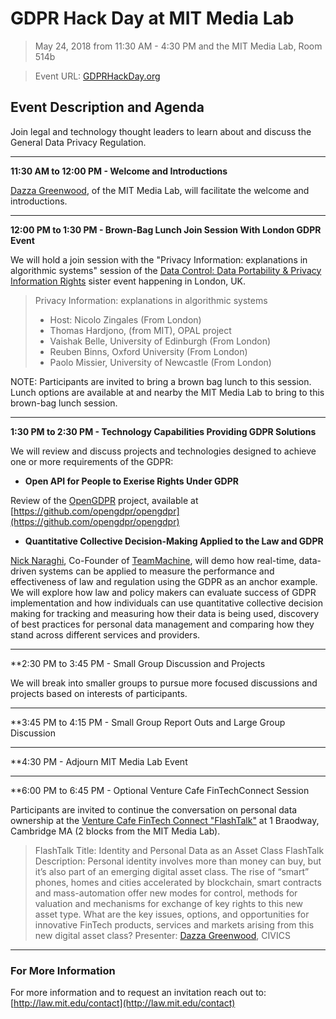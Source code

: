 # GDPR Hack Day at MIT Media Lab

> May 24, 2018 from 11:30 AM - 4:30 PM and the MIT Media Lab, Room 514b

> Event URL: [GDPRHackDay.org](http://gdprhackday.org)

## Event Description and Agenda

Join legal and technology thought leaders to learn about and discuss the General Data Privacy Regulation.  

--------------------

**11:30 AM to 12:00 PM - Welcome and Introductions**

[Dazza Greenwood](http://law.mit.edu/dazza), of the MIT Media Lab, will facilitate the welcome and introductions.

--------------------

**12:00 PM to 1:30 PM - Brown-Bag Lunch Join Session With London GDPR Event**

We will hold a join session with the "Privacy Information: explanations in algorithmic systems"
 session of the [Data Control: Data Portability & Privacy Information Rights](https://www.eventbrite.co.uk/e/data-control-data-portability-privacy-information-rights-tickets-43312231049) sister event happening in London, UK.
 
> Privacy Information: explanations in algorithmic systems
> * Host: Nicolo Zingales (From London)
> * Thomas Hardjono, (from MIT), OPAL project
> * Vaishak Belle, University of Edinburgh (From London)
> * Reuben Binns, Oxford University (From London)
> * Paolo Missier, University of Newcastle (From London)
 
NOTE: Participants are invited to bring a brown bag lunch to this session.  Lunch options are available at and nearby the MIT Media Lab to bring to this brown-bag lunch session.  

--------------------

**1:30 PM to 2:30 PM - Technology Capabilities Providing GDPR Solutions**

We will review and discuss projects and technologies designed to achieve one or more requirements of the GDPR:

* **Open API for People to Exerise Rights Under GDPR**

Review of the [OpenGDPR](https://opengdpr.org) project, available at [https://github.com/opengdpr/opengdpr](https://github.com/opengdpr/opengdpr)

* **Quantitative Collective Decision-Making Applied to the Law and GDPR**

[Nick Naraghi](https://www.linkedin.com/in/nicknaraghi), Co-Founder of [TeamMachine](http://TeamMachine.ai), will demo how real-time, data-driven systems can be applied to measure the performance and effectiveness of law and regulation using the GDPR as an anchor example.  We will explore how law and policy makers can evaluate success of GDPR implementation and how individuals can use quantitative collective decision making for tracking and measuring how their data is being used, discovery of best practices for personal data management and comparing how they stand across different services and providers.  

--------------------

**2:30 PM to 3:45 PM - Small Group Discussion and Projects

We will break into smaller groups to pursue more focused discussions and projects based on interests of participants.

--------------------

**3:45 PM to 4:15 PM - Small Group Report Outs and Large Group Discussion

--------------------

**4:30 PM - Adjourn MIT Media Lab Event

----------

**6:00 PM to 6:45 PM - Optional Venture Cafe FinTechConnect Session

Participants are invited to continue the conversation on personal data ownership at the [Venture Cafe FinTech Connect "FlashTalk"](http://vencaf.org/fintechconnect) at 1 Braodway, Cambridge MA (2 blocks from the MIT Media Lab).  

> FlashTalk Title: Identity and Personal Data as an Asset Class 
> FlashTalk Description: Personal identity involves more than money can buy, but it’s also part of an emerging digital asset class. The rise of “smart” phones, homes and cities accelerated by blockchain, smart contracts and mass-automation offer new modes for control, methods for valuation and mechanisms for exchange of key rights to this new asset type. What are the key issues, options, and opportunities for innovative FinTech products, services and markets arising from this new digital asset class?
> Presenter: [Dazza Greenwood](http://dazzagreenwood.com), CIVICS

-------

### For More Information

For more information and to request an invitation reach out to: [http://law.mit.edu/contact](http://law.mit.edu/contact)
